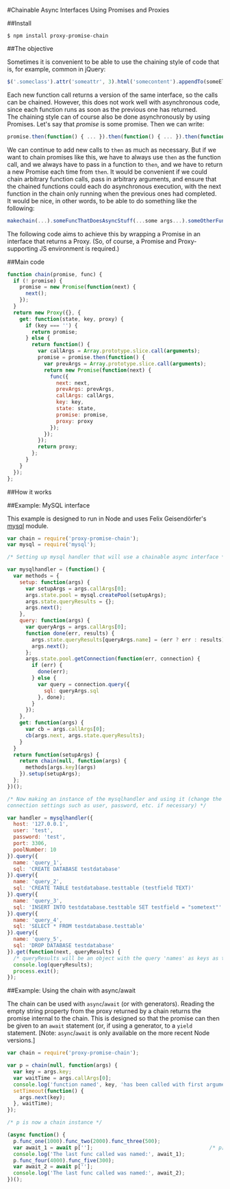 #Chainable Async Interfaces Using Promises and Proxies

##Install
```
$ npm install proxy-promise-chain
```

##The objective

Sometimes it is convenient to be able to use the chaining style of code that is, for example, common in jQuery:  
```javascript
$('.someclass').attr('someattr', 3).html('somecontent').appendTo(someElement)
```  
Each new function call returns a version of the same interface, so the calls can be chained. However, this does not work well with asynchronous code, since each function runs as soon as the previous one has returned.  
The chaining style can of course also be done asynchronously by using Promises. Let's say that *promise* is some promise. Then we can write:  
```javascript
promise.then(function() { ... }).then(function() { ... }).then(function() { ... })
```
We can continue to add new calls to `then` as much as necessary. But if we want to chain promises like this, we have to always use `then` as the function call, and we always have to pass in a function to `then`, and we have to return a new Promise each time from `then`.
It would be convenient if we could chain arbitrary function calls, pass in arbitrary arguments, and ensure that the chained functions could each do asynchronous execution, with the next function in the chain only running when the previous ones had completed.  
It would be nice, in other words, to be able to do something like the following:  
```javascript
makechain(...).someFuncThatDoesAsyncStuff(...some args...).someOtherFuncThatDoesAsyncStuff(...some args...).thirdFunc(...some args...)
```
The following code aims to achieve this by wrapping a Promise in an interface that returns a Proxy. (So, of course, a Promise and Proxy-supporting JS environment is required.)  

##Main code

```javascript
function chain(promise, func) {
  if (! promise) {
    promise = new Promise(function(next) {
      next();
    });
  }
  return new Proxy({}, {
    get: function(state, key, proxy) {
      if (key === '') {
        return promise;
      } else {
        return function() {
          var callArgs = Array.prototype.slice.call(arguments);
          promise = promise.then(function() {
            var prevArgs = Array.prototype.slice.call(arguments);
            return new Promise(function(next) {
              func({
                next: next,
                prevArgs: prevArgs,
                callArgs: callArgs,
                key: key,
                state: state,
                promise: promise,
                proxy: proxy
              });
            });
          });
          return proxy;
        };
      }
    }
  });
};
```

##How it works

##Example: MySQL interface

This example is designed to run in Node and uses Felix Geisendörfer's [mysql](https://www.npmjs.com/package/mysql) module.

```javascript
var chain = require('proxy-promise-chain');
var mysql = require('mysql');

/* Setting up mysql handler that will use a chainable async interface */

var mysqlhandler = (function() {
  var methods = {
    setup: function(args) {
      var setupArgs = args.callArgs[0];
      args.state.pool = mysql.createPool(setupArgs);
      args.state.queryResults = {};
      args.next();
    },
    query: function(args) {
      var queryArgs = args.callArgs[0];
      function done(err, results) {
        args.state.queryResults[queryArgs.name] = (err ? err : results);
        args.next();
      };
      args.state.pool.getConnection(function(err, connection) {
        if (err) {
          done(err);
        } else {
          var query = connection.query({
            sql: queryArgs.sql
          }, done);
        }
      });
    },
    get: function(args) {
      var cb = args.callArgs[0];
      cb(args.next, args.state.queryResults);
    }
  }
  return function(setupArgs) {
    return chain(null, function(args) {
      methods[args.key](args)
    }).setup(setupArgs);
  };
})();

/* Now making an instance of the mysqlhandler and using it (change the provided database 
connection settings such as user, password, etc. if necessary) */

var handler = mysqlhandler({
  host: '127.0.0.1',
  user: 'test',
  password: 'test',
  port: 3306,
  poolNumber: 10
}).query({
  name: 'query_1',
  sql: 'CREATE DATABASE testdatabase'
}).query({
  name: 'query_2',
  sql: 'CREATE TABLE testdatabase.testtable (testfield TEXT)'
}).query({
  name: 'query_3',
  sql: 'INSERT INTO testdatabase.testtable SET testfield = "sometext"'
}).query({
  name: 'query_4',
  sql: 'SELECT * FROM testdatabase.testtable'
}).query({
  name: 'query_5',
  sql: 'DROP DATABASE testdatabase'
}).get(function(next, queryResults) {
  /* queryResults will be an object with the query 'names' as keys as the query results as values */
  console.log(queryResults);
  process.exit();
});
```

##Example: Using the chain with async/await

The chain can be used with `async`/`await` (or with generators). Reading the empty string property from the proxy returned by a chain returns the promise internal to the chain. This is designed so that the promise can then be given to an `await` statement (or, if using a generator, to a `yield` statement. [Note: `async`/`await` is only available on the more recent Node versions.]

```javascript
var chain = require('proxy-promise-chain');

var p = chain(null, function(args) {
  var key = args.key;
  var waitTime = args.callArgs[0];
  console.log('function named', key, 'has been called with first argument', waitTime);
  setTimeout(function() {
    args.next(key);
  }, waitTime);
});

/* p is now a chain instance */

(async function() {
  p.func_one(1000).func_two(2000).func_three(500);
  var await_1 = await p[''];                                      /* p[''] returns the promise internal to 'p' */
  console.log('The last func called was named:', await_1);
  p.func_four(4000).func_five(300);
  var await_2 = await p[''];
  console.log('The last func called was named:', await_2);
})();
```